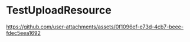 # TestUploadResource

https://github.com/user-attachments/assets/0f1096ef-e73d-4cb7-beee-fdec5eea1692
